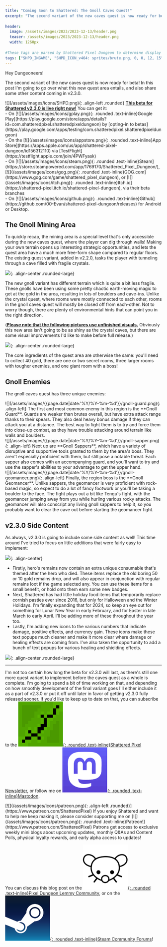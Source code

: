 ```yaml
---
title: "Coming Soon to Shattered: The Gnoll Caves Quest!"
excerpt: "The second variant of the new caves quest is now ready for beta! In this post I'm going to go over what this new quest area entails, and also share some other content coming in v2.3.0."

header:
  image: /assets/images/2023/2023-12-13/header.png
  teaser: /assets/images/2023/2023-12-13/header.png
  width: 1260px

#These tags are parsed by Shattered Pixel Dungeon to determine display in its news feed
tags: ["SHPD_INGAME", "SHPD_ICON_v464: sprites/brute.png, 0, 0, 12, 15", "SHPD_ICON_v756: sprites/gnoll_guard.png, 0, 0, 12, 16"]
---
```


Hey Dungeoneers!

The second variant of the new caves quest is now ready for beta! In this post I'm going to go over what this new quest area entails, and also share some other content coming in v2.3.0.

<div markdown="1" class="img-text">
![](/assets/images/icons/SHPD.png){: .align-left .rounded} <b><u>This beta for Shattered v2.3.0 is live right now!</u></b> You can get it:<br>- On [![](/assets/images/icons/gplay.png){: .rounded .text-inline}Google Play](https://play.google.com/store/apps/details?id=com.shatteredpixel.shatteredpixeldungeon) by [opting-in to betas](https://play.google.com/apps/testing/com.shatteredpixel.shatteredpixeldungeon)<br>- On the [![](/assets/images/icons/appstore.png){: .rounded .text-inline}App Store](https://apps.apple.com/us/app/shattered-pixel-dungeon/id156312110) via [TestFlight](https://testflight.apple.com/join/4PWFyask)<br>- On [![](/assets/images/icons/steam.png){: .rounded .text-inline}Steam](https://store.steampowered.com/app/1769170/Shattered_Pixel_Dungeon/), [![](/assets/images/icons/gog.png){: .rounded .text-inline}GOG.com](https://www.gog.com/game/shattered_pixel_dungeon), or [![](/assets/images/icons/itch.png){: .rounded .text-inline}Itch.io](https://shattered-pixel.itch.io/shattered-pixel-dungeon), via their beta branches<br>- On [![](/assets/images/icons/github.png){: .rounded .text-inline}Github](https://github.com/00-Evan/shattered-pixel-dungeon/releases) for Android or Desktop.
</div>

## The Gnoll Mining Area

To quickly recap, the mining area is a special level that's only accessible during the new caves quest, where the player can dig through walls! Making your own terrain opens up interesting strategic opportunities, and lets the quest area have a much more free-form shape compared to regular floors. The existing quest variant, added in v2.2.0, tasks the player with tunneling through a cave filled with fragile crystals.

![](/assets/images/{{page.date|date:'%Y/%Y-%m-%d'}}/crystal-area.png){: .align-center .rounded-large}

The new gnoll variant has different terrain which is quite a bit less fragile. These gnolls have been using some pretty chaotic earth-moving magic to get at the gold in the area, resulting in lots of boulders and cave-ins. Unlike the crystal quest, where rooms were mostly connected to each other, rooms in the gnoll caves quest will mostly be closed off from each-other. Not to worry though, there are plenty of environmental hints that can point you in the right direction.

(<b><u>Please note that the following pictures use unfinished visuals.</u></b> Obviously this new area isn't going to be as shiny as the crystal caves, but there are some visual improvements I'd like to make before full release.)

![](/assets/images/{{page.date|date:'%Y/%Y-%m-%d'}}/gnoll-area.png){: .align-center .rounded-large}

The core ingredients of the quest area are otherwise the same: you'll need to collect 40 gold, there are one or two secret rooms, three larger rooms with tougher enemies, and one giant room with a boss!

## Gnoll Enemies

The gnoll caves quest has three unique enemies:

<div markdown="1" class="img-text">
![](/assets/images/{{page.date|date:'%Y/%Y-%m-%d'}}/gnoll-guard.png){: .align-left}
The first and most common enemy in this region is the **Gnoll Guard**. Guards are weaker than brutes overall, but have extra attack range thanks to their spears. They also deal heavy bonus damage if they can attack you at a distance. The best way to fight them is to try and force them into close-up combat, as they have trouble attacking around terrain like walls and boulders.
</div>

<div markdown="1" class="img-text">
![](/assets/images/{{page.date|date:'%Y/%Y-%m-%d'}}/gnoll-sapper.png){: .align-left}
Next up are **Gnoll Sappers**, which have a variety of disruptive and supportive tools granted to them by the area's boss. They aren't especially proficient with them, but still pose a notable threat. Each sapper also comes with an accompanying guard, and you'll want to try and use the sapper's abilities to your advantage to get the upper hand.
</div>

<div markdown="1" class="img-text">
![](/assets/images/{{page.date|date:'%Y/%Y-%m-%d'}}/gnoll-geomancer.png){: .align-left}
Finally, the region boss is the **Gnoll Geomancer**. Unlike sappers, the geomancer is very proficient with rock-based magic, so expect to do a lot of fancy footwork or you'll be taking a boulder to the face. The fight plays out a bit like Tengu's fight, with the geomancer jumping away from you while hurling various rocky attacks. The geomancer will also conscript any living gnoll sappers to help it, so you probably want to clear the cave out before starting the geomancer fight.
</div>

## v2.3.0 Side Content

As always, v2.3.0 is going to include some side content as well! This time around I've tried to focus on little additions that were fairly easy to implement:

![](/assets/images/{{page.date|date:'%Y/%Y-%m-%d'}}/remains-items.png){: .align-center}

- Firstly, hero's remains now contain an extra unique consumable that's themed after the hero who died. These items replace the old boring 50 or 10 gold remains drop, and will also appear in conjunction with regular remains loot if the game selected any. You can use these items for a small benefit, or hold onto them earn some new badges.
- Next, Shattered has had little holiday food items that temporarily replace cornish pasties ever since 2016, but only for Halloween and the Winter Holidays. I'm finally expanding that for 2024, so keep an eye out for something for Lunar New Year in early February, and for Easter in late March to early April. I'll be adding more of these throughout the year too.
- Lastly, I'm adding new icons to the various numbers that indicate damage, positive effects, and currency gain. These icons make these text popups much cleaner and make it more clear where damage or healing effects are coming from. I've also taken the opportunity to add a bunch of text popups for various healing and shielding effects.

![](/assets/images/{{page.date|date:'%Y/%Y-%m-%d'}}/damage-text.gif){: .align-center .rounded-large}

---

I'm not too certain how long the beta for v2.3.0 will last, as there's still one more quest variant to implement before the caves quest as a whole is complete. I'm going to spend a bit of time working on that, and depending on how smoothly development of the final variant goes I'll either include it as a part of v2.3.0 or put it off until later in favor of getting v2.3.0 fully released sooner. If you'd like to keep up to date on that, you can subscribe to the [![](/assets/images/icons/avatar.png){: .rounded .text-inline}Shattered Pixel Newsletter](/newsletter), or follow me on [![](/assets/images/icons/mastodon.png){: .rounded .text-inline}Mastodon](https://mastodon.gamedev.place/@ShatteredPixel).

<div markdown="1" class="img-text">
[![](/assets/images/icons/patreon.png){: .align-left .rounded}](https://www.patreon.com/ShatteredPixel) If you enjoy Shattered and want to help me keep making it, please consider supporting me on [![](/assets/images/icons/patreon.png){: .rounded .text-inline}Patreon!](https://www.patreon.com/ShatteredPixel) Patrons get access to exclusive weekly mini blogs about upcoming updates, monthly Q&As and Content Polls, physical loyalty rewards, and early alpha access to updates!
</div>

You can discuss this blog post on the [![](/assets/images/icons/lemmy.png){: .rounded .text-inline}Pixel Dungeon Lemmy Community](https://lemmy.world/post/9526317), or on the [![](/assets/images/icons/steam.png){: .rounded .text-inline}Steam Community Forums](https://steamcommunity.com/app/1769170/eventcomments/4035852164013984780)!